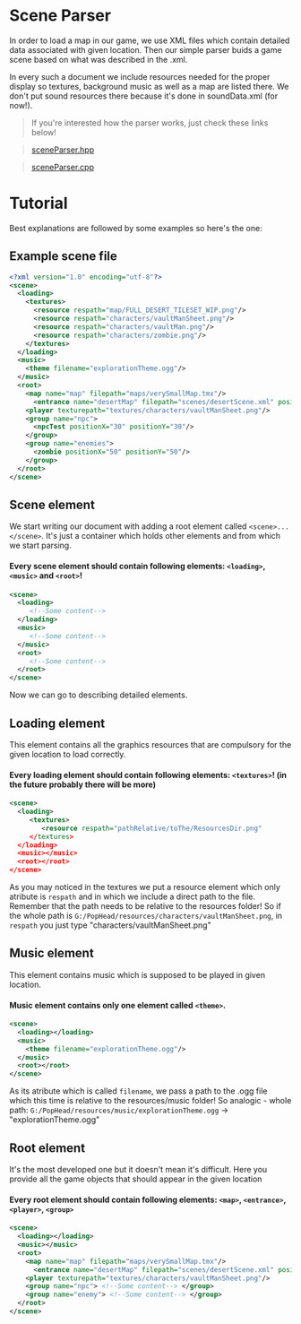 # Scene Parser
In order to load a map in our game, we use XML files which contain detailed data associated with given location. 
Then our simple parser buids a game scene based on what was described in the .xml.

In every such a document we include resources needed for the proper display so textures, background music as well 
as a map are listed there. We don't put sound resources there because it's done in soundData.xml (for now!). 

> If you're interested how the parser works, just check these links below!

> [sceneParser.hpp](https://github.com/SPC-Some-Polish-Coders/PopHead/blob/master/src/Scenes/sceneParser.hpp)

> [sceneParser.cpp](https://github.com/SPC-Some-Polish-Coders/PopHead/blob/master/src/Scenes/sceneParser.cpp)

# Tutorial

Best explanations are followed by some examples so here's the one:

## Example scene file

```xml
<?xml version="1.0" encoding="utf-8"?>
<scene>
  <loading>
    <textures>
      <resource respath="map/FULL_DESERT_TILESET_WIP.png"/>
      <resource respath="characters/vaultManSheet.png"/>
      <resource respath="characters/vaultMan.png"/>
      <resource respath="characters/zombie.png"/>
    </textures>
  </loading>
  <music>
    <theme filename="explorationTheme.ogg"/>
  </music>
  <root>
    <map name="map" filepath="maps/verySmallMap.tmx"/>
	  <entrance name="desertMap" filepath="scenes/desertScene.xml" positionX="0" positionY="40" width="20" height="20"/>
    <player texturepath="textures/characters/vaultManSheet.png"/>
    <group name="npc">
      <npcTest positionX="30" positionY="30"/>
    </group>
    <group name="enemies">
      <zombie positionX="50" positionY="50"/>
    </group>
  </root>
</scene>
```

## Scene element

We start writing our document with adding a root element called `<scene>...</scene>`.
It's just a container which holds other elements and from which we start parsing.

#### Every scene element should contain following elements: `<loading>`, `<music>` and `<root>`!

```xml
<scene>
  <loading>
     <!--Some content-->
  </loading>
  <music>
     <!--Some content-->
  </music>
  <root>
     <!--Some content-->
  </root>
</scene>
```

Now we can go to describing detailed elements.

## Loading element

This element contains all the graphics resources that are compulsory for the given location to load correctly.

#### Every loading element should contain following elements: `<textures>`! (in the future probably there will be more)

```xml
<scene>
  <loading>
     <textures>
        <resource respath="pathRelative/toThe/ResourcesDir.png"
     </textures>
  </loading>
  <music></music>
  <root></root>
</scene>
```

As you may noticed in the textures we put a resource element which only atribute is `respath` and in which
we include a direct path to the file. Remember that the path needs to be relative to the resources folder! 
So if the whole path is `G:/PopHead/resources/characters/vaultManSheet.png`, in `respath` you just type "characters/vaultManSheet.png"

## Music element

This element contains music which is supposed to be played in given location.

#### Music element contains only one element called `<theme>`.

```xml
<scene>
  <loading></loading>
  <music>
    <theme filename="explorationTheme.ogg"/>
  </music>
  <root></root>
</scene>
```

As its atribute which is called `filename`, we pass a path to the .ogg file which this time is relative to the resources/music folder!
So analogic - whole path: `G:/PopHead/resources/music/explorationTheme.ogg` -> "explorationTheme.ogg"

## Root element

It's the most developed one but it doesn't mean it's difficult. Here you provide all the game objects that should appear in  the given location

#### Every root element should contain following elements: `<map>`, `<entrance>`, `<player>`, `<group>`

```xml
<scene>
  <loading></loading>
  <music></music>
  <root>
    <map name="map" filepath="maps/verySmallMap.tmx"/>
	  <entrance name="desertMap" filepath="scenes/desertScene.xml" positionX="0" positionY="40" width="20" height="20"/>
    <player texturepath="textures/characters/vaultManSheet.png"/>
    <group name="npc"> <!--Some content--> </group>
    <group name="enemy"> <!--Some content--> </group>
  </root>
</scene>
```

